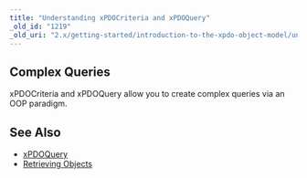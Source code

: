 ```yaml
---
title: "Understanding xPDOCriteria and xPDOQuery"
_old_id: "1219"
_old_uri: "2.x/getting-started/introduction-to-the-xpdo-object-model/understanding-xpdocriteria-and-xpdoquery"
---
```


## Complex Queries

xPDOCriteria and xPDOQuery allow you to create complex queries via an OOP paradigm.

## See Also

- [xPDOQuery](xpdo/class-reference/xpdoquery "xPDOQuery")
- [Retrieving Objects](xpdo/getting-started/using-your-xpdo-model/retrieving-objects "Retrieving Objects")